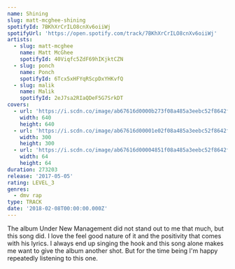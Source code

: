 ```yaml
---
name: Shining
slug: matt-mcghee-shining
spotifyId: 7BKhXrCrILO8cnXv6oiiWj
spotifyUrl: 'https://open.spotify.com/track/7BKhXrCrILO8cnXv6oiiWj'
artists:
  - slug: matt-mcghee
    name: Matt McGhee
    spotifyId: 40Viqfc5ZdF69hIKjktCZN
  - slug: ponch
    name: Ponch
    spotifyId: 6Tcx5xHFYqRScpDxYHKvfQ
  - slug: malik
    name: Malik
    spotifyId: 2eJ7sa2RIaQDeF5G7SrkDT
covers:
  - url: 'https://i.scdn.co/image/ab67616d0000b273f08a485a3eebc52f8642f1f0'
    width: 640
    height: 640
  - url: 'https://i.scdn.co/image/ab67616d00001e02f08a485a3eebc52f8642f1f0'
    width: 300
    height: 300
  - url: 'https://i.scdn.co/image/ab67616d00004851f08a485a3eebc52f8642f1f0'
    width: 64
    height: 64
duration: 273203
release: '2017-05-05'
rating: LEVEL_3
genres:
  - dmv rap
type: TRACK
date: '2018-02-08T00:00:00.000Z'
---
```

The album Under New Management did not stand out to me that much, but this song did. I
love the feel good nature of it and the positivity that comes with his lyrics. I always
end up singing the hook and this song alone makes me want to give the album another shot.
But for the time being I'm happy repeatedly listening to this one.
